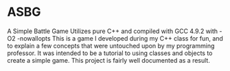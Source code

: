 # ASBG
A Simple Battle Game
Utilizes pure C++ and compiled with GCC 4.9.2 with -O2 -nowallopts
This is a game I developed during my C++ class for fun, and to explain a few concepts that were untouched upon by my programming professor. It was intended to be a tutorial to using classes and objects to create a simple game. This project is fairly well documented as a result.
